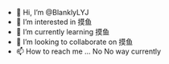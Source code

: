 - 👋 Hi, I’m @BlanklyLYJ
- 👀 I’m interested in 摸鱼
- 🌱 I’m currently learning 摸鱼
- 💞️ I’m looking to collaborate on 摸鱼
- 📫 How to reach me ... No No way currently

<!---
BlanklyLYJ/BlanklyLYJ is a ✨ special ✨ repository because its `README.md` (this file) appears on your GitHub profile.
You can click the Preview link to take a look at your changes.
--->
